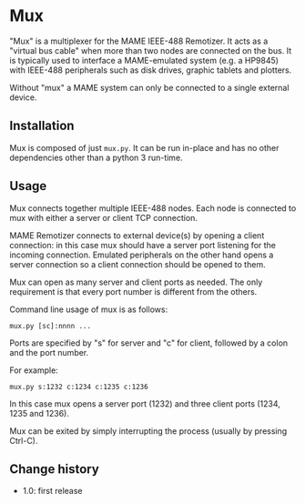 Mux
===

"Mux" is a multiplexer for the MAME IEEE-488 Remotizer. It acts as a "virtual bus cable" when more than two nodes are connected on the bus.
It is typically used to interface a MAME-emulated system (e.g. a HP9845) with IEEE-488 peripherals such as disk drives, graphic tablets and plotters.

Without "mux" a MAME system can only be connected to a single external device.

## Installation

Mux is composed of just `mux.py`. It can be run in-place and has no other dependencies other than a python 3 run-time.

## Usage

Mux connects together multiple IEEE-488 nodes. Each node is connected to mux with either a server or client TCP connection.

MAME Remotizer connects to external device(s) by opening a client connection: in this case mux should have a server port listening for the incoming connection.
Emulated peripherals on the other hand opens a server connection so a client connection should be opened to them.

Mux can open as many server and client ports as needed. The only requirement is that every port number is different from the others.

Command line usage of mux is as follows:

`mux.py [sc]:nnnn ...`

Ports are specified by "s" for server and "c" for client, followed by a colon and the port number.

For example:

`mux.py s:1232 c:1234 c:1235 c:1236`

In this case mux opens a server port (1232) and three client ports (1234, 1235 and 1236).

Mux can be exited by simply interrupting the process (usually by pressing Ctrl-C).

## Change history

+ 1.0: first release
